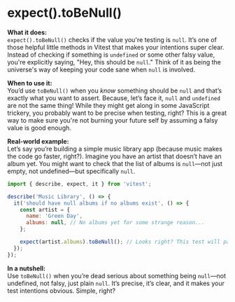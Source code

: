 # expect().toBeNull()

**What it does:**  
`expect().toBeNull()` checks if the value you're testing is `null`. It’s one of those helpful little methods in Vitest that makes your intentions super clear. Instead of checking if something is `undefined` or some other falsy value, you're explicitly saying, "Hey, this should be `null`." Think of it as being the universe's way of keeping your code sane when `null` is involved.

**When to use it:**  
You’d use `toBeNull()` when you _know_ something should be `null` and that’s exactly what you want to assert. Because, let’s face it, `null` and `undefined` are not the same thing! While they might get along in some JavaScript trickery, you probably want to be precise when testing, right? This is a great way to make sure you're not burning your future self by assuming a falsy value is good enough.

**Real-world example:**  
Let’s say you’re building a simple music library app (because music makes the code go faster, right?). Imagine you have an artist that doesn’t have an album yet. You might want to check that the list of albums is `null`—not just empty, not undefined—but specifically `null`.

```javascript
import { describe, expect, it } from 'vitest';

describe('Music Library', () => {
  it('should have null albums if no albums exist', () => {
    const artist = {
      name: 'Green Day',
      albums: null, // No albums yet for some strange reason...
    };

    expect(artist.albums).toBeNull(); // Looks right? This test will pass!
  });
});
```

**In a nutshell:**  
Use `toBeNull()` when you’re dead serious about something being `null`—not undefined, not falsy, just plain `null`. It’s precise, it’s clear, and it makes your test intentions obvious. Simple, right?
